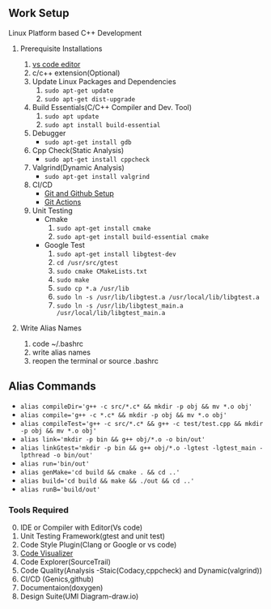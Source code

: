 ## Work Setup
Linux Platform based C++ Development
1. Prerequisite Installations 
    1. [vs code editor](https://code.visualstudio.com/Download)
    2. c/c++ extension(Optional)
    3. Update Linux Packages and Dependencies 
        1. `sudo apt-get update`
        2. `sudo apt-get dist-upgrade`
    4. Build Essentials(C/C++ Compiler and Dev. Tool)
        1. `sudo apt update`
        2. `sudo apt install build-essential`
    5. Debugger
        * `sudo apt-get install gdb`
    6. Cpp Check(Static Analysis)
        * `sudo apt-get install cppcheck`
    7. Valgrind(Dynamic Analysis)
        * `sudo apt-get install valgrind`
    8. CI/CD
        * [Git and Github Setup](../Github/Setup.md)
        * [Git Actions](../Github/Actions.md)
    9. Unit Testing
        * Cmake 
            1. `sudo apt-get install cmake`
            2. `sudo apt-get install build-essential cmake`
        * Google Test
            1. `sudo apt-get install libgtest-dev `
            2. `cd /usr/src/gtest `
            3. `sudo cmake CMakeLists.txt `
            4. `sudo make `
            5. `sudo cp *.a /usr/lib `
            6. `sudo ln -s /usr/lib/libgtest.a /usr/local/lib/libgtest.a`
            7. `sudo ln -s /usr/lib/libgtest_main.a /usr/local/lib/libgtest_main.a`

2. Write Alias Names
    1. code ~/.bashrc
    2. write alias names
    3. reopen the terminal 
        or source .bashrc

## Alias Commands
* `alias compileDir='g++ -c src/*.c* && mkdir -p obj && mv *.o obj'`
* `alias compile='g++ -c *.c* && mkdir -p obj && mv *.o obj'`
* `alias compileTest='g++ -c src/*.c* && g++ -c test/test.cpp && mkdir -p obj && mv *.o obj'`
* `alias link='mkdir -p bin && g++ obj/*.o -o bin/out'`
* `alias linkGtest='mkdir -p bin && g++ obj/*.o -lgtest -lgtest_main -lpthread -o bin/out'`
* `alias run='bin/out'`
* `alias genMake='cd build && cmake . && cd ..'`
* `alias build='cd build && make && ./out && cd ..'`
* `alias runB='build/out'`

### Tools Required
0. IDE or Compiler with Editor(Vs code)
1. Unit Testing Framework(gtest and unit test)
2. Code Style Plugin(Clang or Google or vs code)
3. [Code Visualizer](http://www.pythontutor.com/cpp.html#mode=edit)
4. Code Explorer(SourceTrail)
5. Code Quality(Analysis -Staic(Codacy,cppcheck) and Dynamic(valgrind))
6. CI/CD (Genics,github)
7. Documentaion(doxygen)
8. Design Suite(UMl Diagram-draw.io)